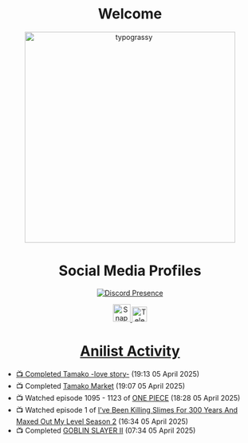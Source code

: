 <div align="center">

# Welcome
<a href="https://github.com/kawarimidoll/typograssy">
    <img alt="typograssy" src="https://typograssy.deno.dev/api?text=%E3%82%88%E3%81%86%E3%81%93%E3%81%9D%E3%81%BF%E3%81%AA%E3%81%95%E3%82%93%20-%20Sheby--&&l0=none&l1=82d9d0&l2=027353&l3=038c4c&l4=01402e&bg=none&frame=none&speed=100&comment=" width="421.99">
</a>

</div>

<div align="center">

# Social Media Profiles

[![Discord Presence](https://lanyard.cnrad.dev/api/612532963938271232)](https://discord.com/users/612532963938271232)


<a href="https://www.snapchat.com/add/a.sheby" title="Snapchat Profile">
    <img src="https://www.freepnglogos.com/uploads/snapchat-logo-png-0.png" width="35" alt="Snapchat Logo" />


<a href="https://t.me/ASheby" title="Telegram Profile">
    <img src="https://www.freepnglogos.com/uploads/telegram-logo-png-0.png" width="30" alt="Telegram Logo" />


</div>

<div align="center">

# Anilist Activity

</div>

<!-- ANILIST_ACTIVITY:start -->

-   📺 Completed [Tamako -love story-](https://anilist.co/anime/20519) (19:13 05 April 2025)
-   📺 Completed [Tamako Market](https://anilist.co/anime/16417) (19:07 05 April 2025)
-   📺 Watched episode 1095 - 1123 of [ONE PIECE](https://anilist.co/anime/21) (18:28 05 April 2025)
-   📺 Watched episode 1 of [I've Been Killing Slimes For 300 Years And Maxed Out My Level Season 2](https://anilist.co/anime/143337) (16:34 05 April 2025)
-   📺 Completed [GOBLIN SLAYER II](https://anilist.co/anime/129188) (07:34 05 April 2025)

<!-- ANILIST_ACTIVITY:end -->
